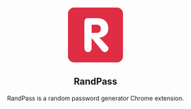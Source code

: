 <p align="center"> 
    <img src="public/icons/icon-128.png"> 
</p>
<h2 align="center">RandPass</h2>
<p align="center">
RandPass is a random password generator Chrome extension.
</p>
